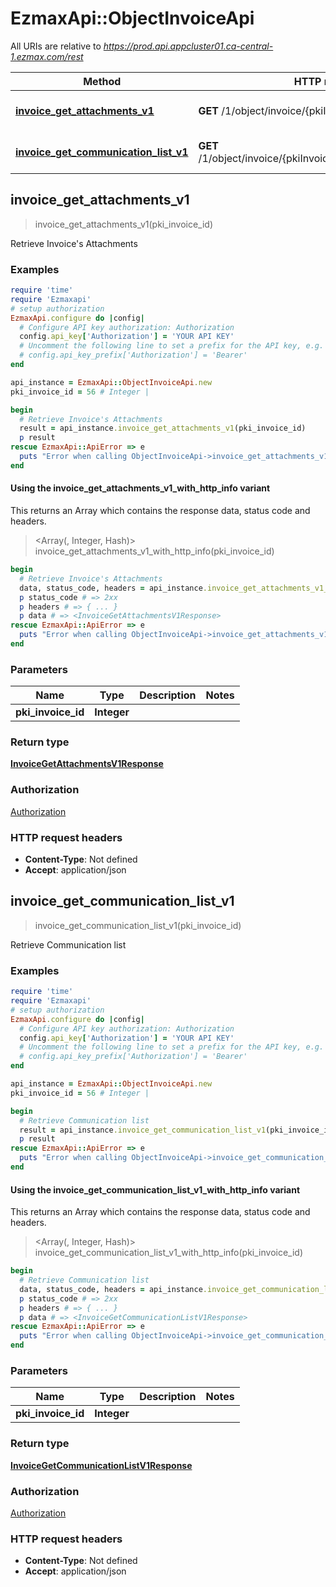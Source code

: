 # EzmaxApi::ObjectInvoiceApi

All URIs are relative to *https://prod.api.appcluster01.ca-central-1.ezmax.com/rest*

| Method | HTTP request | Description |
| ------ | ------------ | ----------- |
| [**invoice_get_attachments_v1**](ObjectInvoiceApi.md#invoice_get_attachments_v1) | **GET** /1/object/invoice/{pkiInvoiceID}/getAttachments | Retrieve Invoice&#39;s Attachments |
| [**invoice_get_communication_list_v1**](ObjectInvoiceApi.md#invoice_get_communication_list_v1) | **GET** /1/object/invoice/{pkiInvoiceID}/getCommunicationList | Retrieve Communication list |


## invoice_get_attachments_v1

> <InvoiceGetAttachmentsV1Response> invoice_get_attachments_v1(pki_invoice_id)

Retrieve Invoice's Attachments



### Examples

```ruby
require 'time'
require 'Ezmaxapi'
# setup authorization
EzmaxApi.configure do |config|
  # Configure API key authorization: Authorization
  config.api_key['Authorization'] = 'YOUR API KEY'
  # Uncomment the following line to set a prefix for the API key, e.g. 'Bearer' (defaults to nil)
  # config.api_key_prefix['Authorization'] = 'Bearer'
end

api_instance = EzmaxApi::ObjectInvoiceApi.new
pki_invoice_id = 56 # Integer | 

begin
  # Retrieve Invoice's Attachments
  result = api_instance.invoice_get_attachments_v1(pki_invoice_id)
  p result
rescue EzmaxApi::ApiError => e
  puts "Error when calling ObjectInvoiceApi->invoice_get_attachments_v1: #{e}"
end
```

#### Using the invoice_get_attachments_v1_with_http_info variant

This returns an Array which contains the response data, status code and headers.

> <Array(<InvoiceGetAttachmentsV1Response>, Integer, Hash)> invoice_get_attachments_v1_with_http_info(pki_invoice_id)

```ruby
begin
  # Retrieve Invoice's Attachments
  data, status_code, headers = api_instance.invoice_get_attachments_v1_with_http_info(pki_invoice_id)
  p status_code # => 2xx
  p headers # => { ... }
  p data # => <InvoiceGetAttachmentsV1Response>
rescue EzmaxApi::ApiError => e
  puts "Error when calling ObjectInvoiceApi->invoice_get_attachments_v1_with_http_info: #{e}"
end
```

### Parameters

| Name | Type | Description | Notes |
| ---- | ---- | ----------- | ----- |
| **pki_invoice_id** | **Integer** |  |  |

### Return type

[**InvoiceGetAttachmentsV1Response**](InvoiceGetAttachmentsV1Response.md)

### Authorization

[Authorization](../README.md#Authorization)

### HTTP request headers

- **Content-Type**: Not defined
- **Accept**: application/json


## invoice_get_communication_list_v1

> <InvoiceGetCommunicationListV1Response> invoice_get_communication_list_v1(pki_invoice_id)

Retrieve Communication list



### Examples

```ruby
require 'time'
require 'Ezmaxapi'
# setup authorization
EzmaxApi.configure do |config|
  # Configure API key authorization: Authorization
  config.api_key['Authorization'] = 'YOUR API KEY'
  # Uncomment the following line to set a prefix for the API key, e.g. 'Bearer' (defaults to nil)
  # config.api_key_prefix['Authorization'] = 'Bearer'
end

api_instance = EzmaxApi::ObjectInvoiceApi.new
pki_invoice_id = 56 # Integer | 

begin
  # Retrieve Communication list
  result = api_instance.invoice_get_communication_list_v1(pki_invoice_id)
  p result
rescue EzmaxApi::ApiError => e
  puts "Error when calling ObjectInvoiceApi->invoice_get_communication_list_v1: #{e}"
end
```

#### Using the invoice_get_communication_list_v1_with_http_info variant

This returns an Array which contains the response data, status code and headers.

> <Array(<InvoiceGetCommunicationListV1Response>, Integer, Hash)> invoice_get_communication_list_v1_with_http_info(pki_invoice_id)

```ruby
begin
  # Retrieve Communication list
  data, status_code, headers = api_instance.invoice_get_communication_list_v1_with_http_info(pki_invoice_id)
  p status_code # => 2xx
  p headers # => { ... }
  p data # => <InvoiceGetCommunicationListV1Response>
rescue EzmaxApi::ApiError => e
  puts "Error when calling ObjectInvoiceApi->invoice_get_communication_list_v1_with_http_info: #{e}"
end
```

### Parameters

| Name | Type | Description | Notes |
| ---- | ---- | ----------- | ----- |
| **pki_invoice_id** | **Integer** |  |  |

### Return type

[**InvoiceGetCommunicationListV1Response**](InvoiceGetCommunicationListV1Response.md)

### Authorization

[Authorization](../README.md#Authorization)

### HTTP request headers

- **Content-Type**: Not defined
- **Accept**: application/json

